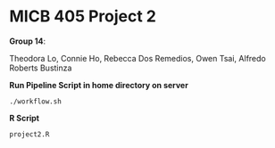# MICB 405 Project 2

**Group 14**: 

Theodora Lo, Connie Ho, Rebecca Dos Remedios, Owen Tsai, Alfredo Roberts Bustinza

**Run Pipeline Script in home directory on server** 

```./workflow.sh``` 

**R Script**

```project2.R```

